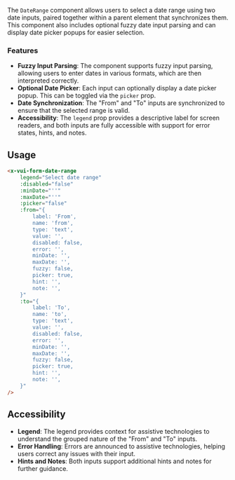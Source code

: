 The `DateRange` component allows users to select a date range using two date inputs, paired together within a parent element that synchronizes them. This component also includes optional fuzzy date input parsing and can display date picker popups for easier selection.

### Features
- **Fuzzy Input Parsing**: The component supports fuzzy input parsing, allowing users to enter dates in various formats, which are then interpreted correctly.
- **Optional Date Picker**: Each input can optionally display a date picker popup. This can be toggled via the `picker` prop.
- **Date Synchronization**: The "From" and "To" inputs are synchronized to ensure that the selected range is valid.
- **Accessibility**: The `legend` prop provides a descriptive label for screen readers, and both inputs are fully accessible with support for error states, hints, and notes.

## Usage

```html
<x-vui-form-date-range
    legend="Select date range"
    :disabled="false"
    :minDate="''"
    :maxDate="''"
    :picker="false"
    :from="{
        label: 'From',
        name: 'from',
        type: 'text',
        value: '',
        disabled: false,
        error: '',
        minDate: '',
        maxDate: '',
        fuzzy: false,
        picker: true,
        hint: '',
        note: '',
    }"
    :to="{
        label: 'To',
        name: 'to',
        type: 'text',
        value: '',
        disabled: false,
        error: '',
        minDate: '',
        maxDate: '',
        fuzzy: false,
        picker: true,
        hint: '',
        note: '',
    }"
/>
```

## Accessibility
- **Legend**: The legend provides context for assistive technologies to understand the grouped nature of the "From" and "To" inputs.
- **Error Handling**: Errors are announced to assistive technologies, helping users correct any issues with their input.
- **Hints and Notes**: Both inputs support additional hints and notes for further guidance.